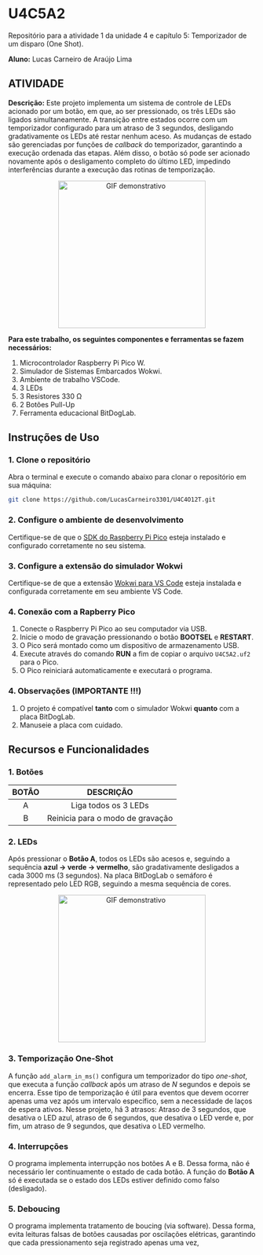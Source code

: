 # U4C5A2
Repositório para a atividade 1 da unidade 4 e capítulo 5: Temporizador de um disparo (One Shot).

__Aluno:__
Lucas Carneiro de Araújo Lima

## ATIVIDADE 
__Descrição:__
Este projeto implementa um sistema de controle de LEDs acionado por um botão, em que, ao ser pressionado, os três LEDs são ligados simultaneamente. A transição entre estados ocorre com um temporizador configurado para um atraso de 3 segundos, desligando gradativamente os LEDs até restar nenhum aceso. As mudanças de estado são gerenciadas por funções de _callback_ do temporizador, garantindo a execução ordenada das etapas. Além disso, o botão só pode ser acionado novamente após o desligamento completo do último LED, impedindo interferências durante a execução das rotinas de temporização.

<div align="center">
  <img src="" alt="GIF demonstrativo" width="300"/>
</div>

__Para este trabalho, os seguintes componentes e ferramentas se fazem necessários:__
1) Microcontrolador Raspberry Pi Pico W.
2) Simulador de Sistemas Embarcados Wokwi.
3) Ambiente de trabalho VSCode.
4) 3 LEDs
5) 3 Resistores 330 Ω
6) 2 Botões Pull-Up
7) Ferramenta educacional BitDogLab.

## Instruções de Uso

### 1. Clone o repositório
Abra o terminal e execute o comando abaixo para clonar o repositório em sua máquina:
```bash
git clone https://github.com/LucasCarneiro3301/U4C4O12T.git
```

### 2. Configure o ambiente de desenvolvimento
Certifique-se de que o [SDK do Raspberry Pi Pico](https://github.com/raspberrypi/pico-sdk) esteja instalado e configurado corretamente no seu sistema.

### 3. Configure a extensão do simulador Wokwi
Certifique-se de que a extensão [Wokwi para VS Code](https://docs.wokwi.com/pt-BR/vscode/getting-started) esteja instalada e configurada corretamente em seu ambiente VS Code.

### 4. Conexão com a Rapberry Pico
1. Conecte o Raspberry Pi Pico ao seu computador via USB.
2. Inicie o modo de gravação pressionando o botão **BOOTSEL** e **RESTART**.
3. O Pico será montado como um dispositivo de armazenamento USB.
4. Execute através do comando **RUN** a fim de copiar o arquivo `U4C5A2.uf2` para o Pico.
5. O Pico reiniciará automaticamente e executará o programa.

### 4. Observações (IMPORTANTE !!!)
1. O projeto é compatível **tanto** com o simulador Wokwi **quanto** com a placa BitDogLab.
2. Manuseie a placa com cuidado.

## Recursos e Funcionalidades

### 1. Botões

| BOTÃO                            | DESCRIÇÃO                                     | 
|:----------------------------------:|:---------------------------------------------:|
| A                                  | Liga todos os 3 LEDs                   | 
| B                                  | Reinicia para o modo de gravação              | 

### 2. LEDs

Após pressionar o **Botão A**, todos os LEDs são acesos e, seguindo a sequência **azul → verde → vermelho**, são gradativamente desligados a cada 3000 ms (3 segundos). Na placa BitDogLab o semáforo é representado pelo LED RGB, seguindo a mesma sequência de cores.

<div align="center">
  <img src="" alt="GIF demonstrativo" width="300"/>
</div>

### 3. Temporização One-Shot

A função `add_alarm_in_ms()` configura um temporizador do tipo _one-shot_, que executa a função _callback_ após um atraso de _N_ segundos e depois se encerra. Esse tipo de temporização é útil para eventos que devem ocorrer apenas uma vez após um intervalo específico, sem a necessidade de laços de espera ativos. Nesse projeto, há 3 atrasos: Atraso de 3 segundos, que desativa o LED azul, atraso de 6 segundos, que desativa o LED verde e, por fim, um atraso de 9 segundos, que desativa o LED vermelho.

### 4. Interrupções

O programa implementa interrupção nos botões A e B. Dessa forma, não é necessário ler continuamente o estado de cada botão. A função do **Botão A** só é executada se o estado dos LEDs estiver definido como falso (desligado).

### 5. Deboucing

O programa implementa tratamento de boucing (via software). Dessa forma, evita leituras falsas de botões causadas por oscilações elétricas, garantindo que cada pressionamento seja registrado apenas uma vez,










